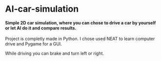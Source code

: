 # AI-car-simulation

#### Simple 2D car simulation, where you can chose to drive a car by yourself or let AI do it and compare results. 
Project is completly made in Python. I chose used NEAT to learn computer drive and Pygame for a GUI.

While driving you can brake and turn left or right.
